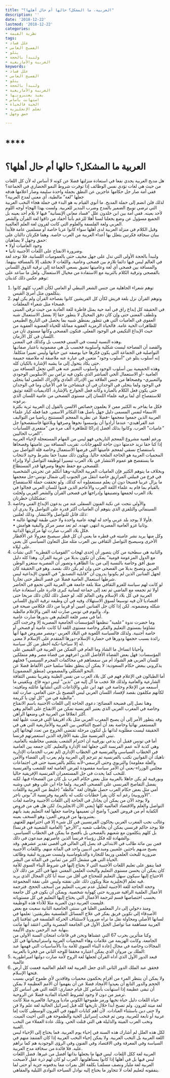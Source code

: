 ```yaml
---
title: "العربية، ما المشكل؟ حالها أم حال أهلها؟"
description: ''
date: '2018-12-22'
lastmod: '2018-12-22'
categories:
- نظرية القيمة
tags:
- علل فساد
- الفصيح العامي
- يتلو
- ولنبدأ بالحجة
- العربية والأمازيغية
keywords:
- علل فساد
- الفصيح العامي
- يتلو
- ولنبدأ بالحجة
- العربية والأمازيغية
- يفيد يعتبرونـها
- استهانت بأساس
- الحية فالحياة
- تعلم الإنجليزية
- حمق وجهل

---
```

# ****

# **العربية ما المشكل؟ حالها أم حال أهلها؟**

هل مديح العربية يجدي نفعا في استعادة منزلتها فضلا عن كونه لا أساس له لأن كل اللغات من حيث هي لغات تؤدي نفس الوظائف إذا توفرت شروط النمو الحضاري في الجماعة؟  
ففي أمة صار جل حكامها عاجزين عن النطق بجملة واحدة سليمة وصار اعلامها هدفه جعلها “لغة” مالطية، أي معنى لمدح العربية؟  
لذلك فلن انضم إلى حملة المديح. ما أنوي القيام به هو البدء في حملة هجاء النخب العربية التي ترضي توبيخ الضمير بالمدح وضرب البندير للعربية. ولست بهذا الهجاء أوجه اللوم لأحد بعينه. ففي أمة بين ابن خلدون علل “فساد معاني الإنسانية” فيها لا يلام أحد بعينه بل الجميع مسؤول عن وضع يجعلنا لسنا أهلا للزعم بأننا أحفاد من ذاقوا لغة القرآن والشعر العربي ولغة الفلسفة والعلوم التي كانت لقرون لغة العلم العالمية.  
وقبل الكلام في منزلة العربية لدى أهلها سواء كانوا عربا خاصة أو مسلمين عامة فلأبدأ ببيان سخافة فكرتين يتعلل بها أعداء العربية من العرب خاصة. وهما فكرتان دالتان على حمق وجهل لا يضاهيان:   
• وجود العاميات أولا   
• وضرورة الانفتاح على اللغات الأجنبية ثانيا.   
ولنبدأ بالحجة الأولى التي تدل على جهل مخيف حتى بالعموميات اللسانية. فلا توجد لغة في العالم ليس فيها دائما تلازم بين فصحى وعامية. واللغات لا تختلف إلا بالمسافة بينهما. والمسافة بين فصحى أي لغة وعاميتها تضيق بسعي الجماعة إلى ترقية الذوق اللساني بالفصحى وترقية الكلام بالتربية مع الاستفادة من مخيال الاستعمال. ولعل ما ساعد على توهم عكس ذلك كذبتان:   
1. توهم شعراء الجاهلية من جنس الشعر النبطي أو العامي لكأن العرب كلهم كانوا يتكلمون مثل أمرئ القيس.   
2. وتوهم القرآن نزل بلغة قريش لكأن كل القريشين كانوا بفصاحة القرآن ولم يكن لهم فصحاء مثل شعراء المعلقات.   
في الحقيقة كل إبداع راق في أمة حية يمثل قاطرة للغة العادية من حيث ترقي المبنى وتلطف المعنى حتى وإن كان دفق المخيال لا يتطور حقا إلا بفضل الاستعمال شبه العفوي في العاميات التي هي تتطور بمنطق شبيه بما يحصل في التاريخ الطبيعي للظاهرات الحية عامة. فالحياة الرمزية العفوية مماثلة للحياة العضوية العفوية من حيث الإبداع التكيفي في الوجود الفعلي. فتكون الفصحى وكأنها مستوى ثان من اللسان في كل الأزمان.  
وهذه النسبة ليست في المبنى فحسب بل وكذلك في المعنى.   
والقصد أن الفصاحة ليست شكلية وأسلوبية فحسب بل هي مضمونية باعتبار صفاتـها التواصلية في الجماعة التي يكون فكرها حيا بوصفه عين حياتها وليس تعبيرا متكلفا. إنه أسلوب يتلو عن “أسلوب وجود” متعين في عبارة عنه ملاصقة له ملاصقة حميمة حتى يكاد يتحول إلى ما يشبه الإشارة بالكيان كله.  
وهذه الحميمية بين أسلوب الوجود وأسلوب التعبير عنه هي التي تجعل المسافة بين العامية -أو الاستعمال الحي المباشر الذي يكون فيه تزامن بين الأسلوبين الوجودي والتعبيري- وفصحاها من جنس العلاقة بين الإدراك العادي والإدراك العلمي لما يتجلى في الوجود ولما يتجلى في الوجدان في آن فيتشاجن ما في الأعيان وما في الوجدان حتى يكون فعل الكلام بالعبارة وكأنه فعل الجوارح بالإشارة. أكاديميات اللغة توثيق للاستفصاح أي لما يرقيه علماء اللسان إلى مستوى الفصحى من عامية اللسان الذي يرعونه.  
فكل ما يفاخر به الكثير ممن لا يعلمون خصائص الالسن بالقول إن العربية ثرية بكثرة الاسماء لنفس المسمى دليل جهل بأصل هذا التكاثر الاسمي. فما فعله كبار علماء العربية الذين جمعوا معجمها -فضلا عن نظرية المعجم المستنتج رياضيا من التواليف عند الفراهيدي- عندما أرادوا أن يؤسسوا نحوها وصرفها وبلاغتها فاستفصحوا جل “عاميات” العرب. وكانوا بذلك أفضل إدراكا للظاهرة ألف مرة من “متقعري اللسانيات العرب الحاليين”.  
ورغم أهمية مشروع المعجم التاريخي فهو ليس من المهام المستعجلة لإحياء العربية إذا كنا حقا نريد خدمتها دون حاجة للمهرجانات. تقريب المسافة بين عاميتها وفصحاها باستفصاح نسقي لمعجم عاميتها التي فرضها الاستعمال وخاصة قلة التواصل بين المحميات العربية هو الحاجة الملحة حاليا. ويكون ذلك مفيدا حقا بشرط وحيد لانتخاب ما يستفصح هو عموم الانتشار في بلاد العرب تيسيرا لوظيفة التواصل أولا وإثراء للفصحى مع حفظ نحوها وصرفها قدر المستطاع.  
وبخلاف ما يتوهم الكثير فإن العاميات العربية الحالية-وهنا أتكلم عن تجربتي الشخصية في فرع من قبيلتي المرازيق خاصة انتقل من الجنوب إلى شمال تونس-جل معجمها ما يزال عربيا فصيحا دون أن يعلم مستعملوه أنه كذلك. ولو تحققت حملة للاستفصاح بالقيام بما قام به علماء اللغة العرب والأعاجم الذين قننوا للسان العربي فجالوا في بلاد العرب لجمعها وتصنيفها وإدراجها في فصحى القرآن والشعر العربي ولحلت مشكلتان خطرتان:  
1. والأولى نتجت عن نكبة الفنون السفلى عند من يدعون الإبداع الفني وخاصة السينمائي والتلفزي الذي يتوهم أن العاميات أكثر قدرة على التواصل ولا يدري أن ذلك قاتل للتواصل والانتشار. وذلك لعلتين:   
• فأولا لا يوجد بلد عربي واحد له لهجة عامية واحدة ولا حتى طبقة لهجتها غالبة.  
• وثانيا غزو العامية المصرية انتهى عهده. لم تعد مصر مركز والبقية هوامش.  
فكل بلاد العرب صارت لها مركزيتها الذاتية.   
وكل منها يريد نشر عاميته في قطره ما يعني أن كل قطر سيصبح معزولا عن الأقطار الأخرى وسيصبح التواصل الثقافي بين العرب مثله مثل التعاون السياسي كل يغني على ليلاه.  
2. والثانية هي سطحية من كان يتصور أن إحدى لهجات “القوميات القطرية” التي نشأت مع الدول المزعومة قومية” يمكن أن تكون بديلا من عربية القرآن. وهذا كله دليل ضيق أفق وخاصة بالنسبة إلى من بدأ الظاهرة وتصور أن المصرية ستغزو الوطن العربي وتصبح بديلا من الفصحى حتى وإن لم يكن ذلك بقصد. وهو في الحقيقة كان لجهل الفنانين الذين لم يكونوا يدرون أن “قابلية التصديق” في الفنون الإبداعية ليس شرطها استعمال العامية فضلا عن قصر النظر حتى تجاريا.   
لو كانت لهم سياسة للغزو الثقافي مثلا بلغة جامعة هي العربية التي تجمع في الحاضر أولا ثم تجمعه مع الماضي ثم تعد إلى جماعة لسانية كبرى قادرة على استعادة حياة العربية في كل بلاد الإسلام وفي العالم كله. لو حصل ذلك لكان ذلك مربحا حتى اقتصاديا لأن فيه توسيعا لسوق الاستهلاك وفيه في آن وظيفة ترقية الذوق اللساني شكله ومضمونه. لكن إذا كان جل الفنانين اميين أو قريبا من ذلك فكلامي صيحة في واد. واليوم في تونس صارت لغة الفن والإعلام مالطية.  
أما في مصر فلغة التعليم هي بدورها صارت عامية.  
وما حضرت ندوة “علمية” تنظمها المؤسسات الجامعية المصرية إلا وخرجت أكثر تشاؤما بمستوى التعليم والفكر وخاصة مستوى اللغة أيا كانت عامية أو فصحى أو خاصة أجنبية. ولذلك فالسياسة اللغوية في البلاد العربي -ومصر مفروض فيها أنها رائدة بسبب حجمها ودورها في حضارة الإسلام-دورها المتقدم على الإسلام لا معنى له إلا سياحيا-نكبة أخطر من كل سياسة.  
وأحيانا اتساءل ما الشاذ وما العام في التمكن من العربية في القيمين على المؤسسات: فهل بعض القضاة الأفاضل الذين اعرفهم من قضاة مصر وهم متملكين للسان العربي هم الشواذ أم من سمعناهم في محاكمات المجرم السيسي؟ فجلهم يذكروني ببعض حكام السعودية: لا يمكن أن ينطق نطقا سلميا حتى الألفاظ فضلا عن النحو الشكلي والمضموني (منطق المضمون).  
أما الطبالون في الإعلام فهم في كل بلاد العرب من نفس الطينة وتقريبا بنفس الثقافة الشارعية والعامية ولذلك فلا عجب ما آل إليه من “تذبن” ليس دونه قاع. ويكفيني ما أسمعه من الإعلام وخاصة في عهد ابن علي والإذاعات التي أنشأتها عائلته ومافيته: لكأنهم مكلفون بقصد لإفساد اللسان العربي ليس الفصيح بل حتى العامي. صارت لغة مالطية في من “كل لون يا كريمة”.  
وهنا نصل إلى فضيحة الفضائح: دعوى الحاجة إلى اللغات الأجنبية باسم الانفتاح وخاصة في المغرب العربي الذي يعتبر الفرنسية تمكن من الانفتاح على العالم وهي أكثر انغلاقا من العربية في وضعها الراهن.  
وقد يتطور الأمر إلى أن يصبح المغرب العربي مثل بلاد افريقيا التي فرضت عليها لغة المستعمر نهائيا وخاصة بعد أن أصبح التنافس بين العربية والأمازيغية التي هي في الحقيقة ليست مطلوبة لذاتها بل لتكون مرحلة تقتضي الخروج من تعدد لهجاتها إلى تبني الفرنسية مثل بقية الأفارقة الذين استعمرتهم فرنسا.  
أما في تونس فقبل أن يدعي بورقيبة أن احترام الشعب يقتضي مخاطبته بالعامية. وهي كذبة لأنه عمم الفرنسة التي جعلها لغة الإدارة والتعليم. كان جمعه بين العامية في الخطاب السياسي والفرنسية في الخطاب الإداري (لم تعرب الخدمات الإدارية ناهيك أن القوانين تكتب بالفرنسية ثم تترجم إلى العربية ولم يعرب إلى القضاء والأمن والعلة معلومة) والتربوي وحتى الرسمي-لأنه يتكلم بالفرنسية حتى في اجتماعات مجلس الوزراء-يعني أن الأمر سياسة مقصودة لفرض العامية لغة للشعب والفرنسية للنخب كما يحدث في جل المستعمران الفرنسية الإفريقية حاليا.  
وبورقيبة لم يكن جاهلا بالعربية مثل بعض حكام العرب بل كان من الفصحاء فيها. لكنه يفضل التفاصح الفرنسي على الفصحى العربية. ولما جاء ابن علي وهو عيي وشبه أمي مثل بعض حكام العرب حصل طوفان لغة “مالطة” (خليط من العربية واللغات الأوروبية) رغم أنه كان يقرأ خطابات تكتب له بالعربية وفرنسية الـ”بوتي ناجر”.  
ولا يوجد الآن من يمكن أن يجادل في الحاجة إلى اللغات الأجنبية وخاصة لغات التواصل والعلم والاقتصاد العالمية كلها (يعني الآن الانجليزية). لكن هل هي من فروض الكفاية أم من فروض العين؟ واضح أن تعميمها وخاصة جعلها لغة التعليم يفيد بأنهم يعتبرونـها من فروض العين: وهو السخف بعينه.  
وغالب نحب المغرب العربي يحاكون الفرنسيين في كل شيء إلا في احترامهم للغتهم. فلا يوجد حاكم فرنسي يمكن أن يخاطب شعبه بـ”الأرجو” (العامية الشعبية في فرنسا) بل كلهم يتكلمون مع شعبهم بالفصحى بل بأفصح ما يمكن في الخطاب السياسي. والشهادة لله فكل رؤساء فرنسا الذين عاصرتهم مبدعون في ذلك.  
فمن بين مائة طالب في الابتدائي قد يصل إلى العالي في أقصى تقدير عشرهم. وقد يصبح منـهم باحثين علميين ومبدعين أدبيين واحد في المائة منهم. واللغات الأجنبية ضرورية للبحث العلمي وربما للتجارة والدبلوماسية وليست ضرورية لبقية وظائف الحياة التي هي مشغل أكثر من ثمانين في المائة من البشر.  
فما ينفق على تعليم اللغات الأجنبية التي لا يحتاج إليها في شروط البناء السوي للأمة كان يمكن أن يحسن مستوى التعليم والبحث العلمي المغني عنها في أكثر من ذلك لأن الاحتياج إليها سيكون سهل التعليم للمحتاج في أقل من سنة أيا كان المجال الذي يريد فيه تعلم الإنجليزية مثلا ويكون ذلك على نفقته وليس على نفقة المجموعة.  
وحجة الحاجة للغة الأجنبية لتعليل عدم تعريب التعليم من أسخف الحجج. فترجمة الأعمال العلمية الراقية ضرورية حتى كهواية شخصية. ويمكن أن يكون في كل جامعة بحسب اختصاصها قسم لترجمة الأعمال التي يحتاج إليها التعليم في كل مستوياته فليست العربية دون العبرية مثلا للأداء هذه الوظيفة.  
ومنذ دخولي إلى دار المعلمين العليا في سنتي الجامعية الثانية سعيت مع بعض الأصدقاء إلى تكوين فريق يفكر في علاج المسائل الفلسفية بطريقتين: تعلمها في لسانها الأصلي ومحاولة نقل ما نراه ضروريا لاستئناف الحركة الفلسفة في ثقافتنا إلى العربية مساهمة منا تواصل الجيل الأول في الجامعة المصرية والتي اعتقد أنها ماتت بنهاية عبد الرحمن بدوي الأليمة.  
وكنا متأثرين بحرب 67 التي عشناها ونحن في قاعات امتحان السنة الاولى من الجامعة. وكانت الهزيمة من علامات وهاء المحميات العربية واستراتيجياتها في كل المجالات وخاصة في مجال إعادة البناء السوي للأمة بدأ بالأساسيات التي فهمها عبد الملك بن مروان الذي يمكن اعتباره محققا للوجه الثاني من فخرنا بالعربية:  
1. فبعد الدور الأول الذي أداه القرآن لجعلها لغة الروح لأمة صارت دولتها امبراطورية عالمية   
2. فحقق عبد الملك الدور الثاني الذي جعل العربية لغة العلم العالمية فعمت كل أرض فتحها الإسلام.  
ولا يمكن أن ينتظر المرء من أقزام يحكمون محميات وفاقدين لأي طموح كوني بسبب الحجم والدور التابع أن يعيدوا الأمجاد فضلا عن أن يفهموا أن الأمم العظيمة لا يمكن أن تبقى عظيمة إذا استهانت بأساس كل قيام حضاري: اللغة التي هي أساس كل ترميز من دون لا وجود لشروط الحياة المادية فضلا عن الروحية.  
حياة اللغات دليل حياة نخبها ورمز طموحها الكوني ماديا وروحيا. فالعبرية مثلا كانت لغة ميتة لقرون. ولم تصبح أبدا خلال تاريخها كله قبل إسرائيل الحالية لغة علم ولا فن ولا حتى دين باستثناء العبادات. لأن أهم كتابات اليهود في القرون الوسطى كانت إما عربية أو تابعة للعربية. ومن ثم فنخب إسرائيل الحية والطموحة هي التي أحيت الميت. ونخب العرب الميتة والذليلة هي التي قتلت الحي. وتلك عادة العملاء من النخب الغبية.  
لكل هذه العلل لم أشارك هذه السنة في إحياء يوم العربية. فما يحتاج إلى الإحياء ليس اللغة العربية بل النخب العربية. ولا يمكن إحياء النخب العربية إذا كان المتنفذ منهم في السياسة وفي المعرفة وفي الاقتصاد وفي الفنون وفي الرؤى الوجودية هم كما نراهم عليه. فلا فائدة من سخافة مدح العربية.  
العربية لغة ككل اللغات. ليس فيها ما يجعلها بذاتها أفضل من غيرها. فضل اللغات ليس فيها بل في أهلها إذا كانوا يستأهلونها. العرب لو كان لهم ذرة عقل لأصبحت العربية لغة مليار ونصف مسلمـا بكلفة أقل بمرات مما يدفعونه جزية أو حتى لما ينفقونه لتعليم لغات لا تتجاوز ما يحتاج إليه نوادل السياحة النوادي الليلية والمقاهي.

###